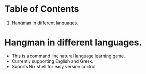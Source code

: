 
# Table of Contents

1.  [Hangman in different languages.](#org1a62453)


<a id="org1a62453"></a>

# Hangman in different languages.

-   This is a command line natural language learning game.
-   Currently supporting English and Greek.
-   Suports Nix shell for easy version control.

